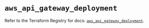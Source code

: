 # `aws_api_gateway_deployment`

Refer to the Terraform Registry for docs: [`aws_api_gateway_deployment`](https://registry.terraform.io/providers/hashicorp/aws/5.62.0/docs/resources/api_gateway_deployment).
